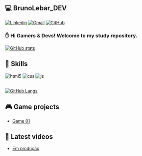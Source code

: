 ## :computer: BrunoLebar_DEV

[![Linkedin](https://img.shields.io/badge/-LinkedIn-blue?style=flat-square&logo=Linkedin&logoColor=white&link=https://www.linkedin.com/in/bruno-lebar-carmo/)](https://www.linkedin.com/in/bruno-lebar-carmo/)
[![Gmail](https://img.shields.io/badge/-Gmail-c14438?style=flat-square&logo=Gmail&logoColor=white&link=mailto:brunolebarcarmo@gmail.com)](mailto:brunolebarcarmo@gmail.com)
[![GitHub](https://img.shields.io/github/followers/Bruno-Lebar-DEV?label=follow&style=social)](https://github.com/Bruno-Lebar-DEV)

### :hand: Hi Gamers & Devs! Welcome to my study repository.

[![GitHub stats](https://github-readme-stats.vercel.app/api?username=Bruno-Lebar-DEV&show_icons=true&theme=dracula)](https://github.com/Bruno-Lebar-DEV)

## :rocket: Skills

<div style="display: inline_block">
  <img align="center" alt="html5" src="https://img.shields.io/badge/HTML5-E34F26?style=for-the-badge&logo=html5&logoColor=white" />
  <img align="center" alt="css" src="https://img.shields.io/badge/CSS3-1572B6?style=for-the-badge&logo=css3&logoColor=white" />
  <img align="center" alt="js" src="https://img.shields.io/badge/JavaScript-F7DF1E?style=for-the-badge&logo=javascript&logoColor=black" />
</div><br/>

[![GitHub Langs](https://github-readme-stats.vercel.app/api/top-langs/?username=Bruno-Lebar-DEV&hide_progress=true)](https://github.com/Bruno-Lebar-DEV)

## :video_game: Game projects

- [Game 01](https://www.youtube.com/watch?v=dQw4w9WgXcQ)<br/>

## :movie_camera: Latest videos

- [Em produção](https://www.youtube.com/watch?v=dQw4w9WgXcQ)<br/>
